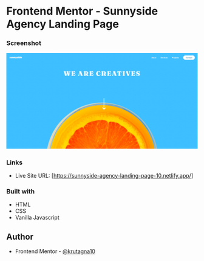 # Frontend Mentor - Sunnyside Agency Landing Page

### Screenshot

![](Screenshot/Screenshot%20.png)

### Links

- Live Site URL: [https://sunnyside-agency-landing-page-10.netlify.app/]

### Built with

- HTML
- CSS
- Vanilla Javascript

## Author
- Frontend Mentor - [@krutagna10](https://www.frontendmentor.io/profile/krutagna10)

